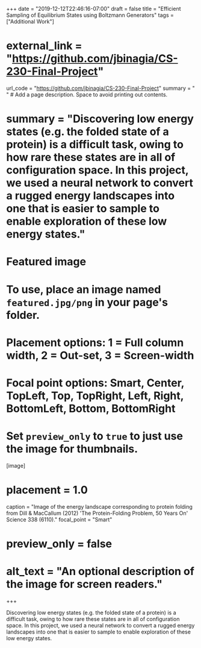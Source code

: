 +++
date = "2019-12-12T22:46:16-07:00"
draft = false
title = "Efficient Sampling of Equilibrium States using Boltzmann Generators"
tags = ["Additional Work"]
# external_link = "https://github.com/jbinagia/CS-230-Final-Project"
url_code = "https://github.com/jbinagia/CS-230-Final-Project"
summary = " "  # Add a page description. Space to avoid printing out contents.
# summary = "Discovering low energy states (e.g. the folded state of a protein) is a difficult task, owing to how rare these states are in all of configuration space. In this project, we used a neural network to convert a rugged energy landscapes into one that is easier to sample to enable exploration of these low energy states."

# Featured image
# To use, place an image named `featured.jpg/png` in your page's folder.
# Placement options: 1 = Full column width, 2 = Out-set, 3 = Screen-width
# Focal point options: Smart, Center, TopLeft, Top, TopRight, Left, Right, BottomLeft, Bottom, BottomRight
# Set `preview_only` to `true` to just use the image for thumbnails.
[image]
# placement = 1.0
  caption = "Image of the energy landscape corresponding to protein folding from Dill & MacCallum (2012) 'The Protein-Folding Problem, 50 Years On' Science 338 (6110)."
  focal_point = "Smart"
# preview_only = false
  # alt_text = "An optional description of the image for screen readers."
+++

Discovering low energy states (e.g. the folded state of a protein) is a difficult task, owing to how rare these states are in all of configuration space. In this project, we used a neural network to convert a rugged energy landscapes into one that is easier to sample to enable exploration of these low energy states.
